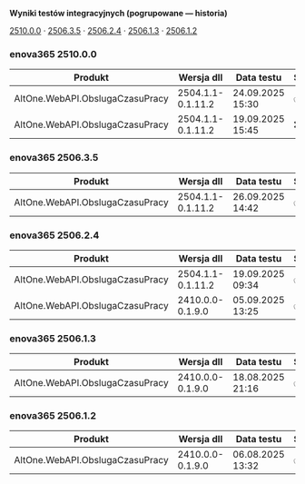 **Wyniki testów integracyjnych (pogrupowane — historia)**

[2510.0.0](#enova365-251000) · [2506.3.5](#enova365-250635) · [2506.2.4](#enova365-250624) · [2506.1.3](#enova365-250613) · [2506.1.2](#enova365-250612)

### enova365 2510.0.0

| Produkt                         | Wersja dll        | Data testu       | Status |
|---------------------------------|-------------------|------------------|--------|
| AltOne.WebAPI.ObslugaCzasuPracy | 2504.1.1-0.1.11.2 | 24.09.2025 15:30 | ✅      |
| AltOne.WebAPI.ObslugaCzasuPracy | 2504.1.1-0.1.11.2 | 19.09.2025 15:45 | ❌      |

### enova365 2506.3.5

| Produkt                         | Wersja dll        | Data testu       | Status |
|---------------------------------|-------------------|------------------|--------|
| AltOne.WebAPI.ObslugaCzasuPracy | 2504.1.1-0.1.11.2 | 26.09.2025 14:42 | ✅      |

### enova365 2506.2.4

| Produkt                         | Wersja dll        | Data testu       | Status |
|---------------------------------|-------------------|------------------|--------|
| AltOne.WebAPI.ObslugaCzasuPracy | 2504.1.1-0.1.11.2 | 19.09.2025 09:34 | ✅      |
| AltOne.WebAPI.ObslugaCzasuPracy | 2410.0.0-0.1.9.0  | 05.09.2025 13:25 | ✅      |

### enova365 2506.1.3

| Produkt                         | Wersja dll       | Data testu       | Status |
|---------------------------------|------------------|------------------|--------|
| AltOne.WebAPI.ObslugaCzasuPracy | 2410.0.0-0.1.9.0 | 18.08.2025 21:16 | ✅      |

### enova365 2506.1.2

| Produkt                         | Wersja dll       | Data testu       | Status |
|---------------------------------|------------------|------------------|--------|
| AltOne.WebAPI.ObslugaCzasuPracy | 2410.0.0-0.1.9.0 | 06.08.2025 13:32 | ✅      |

